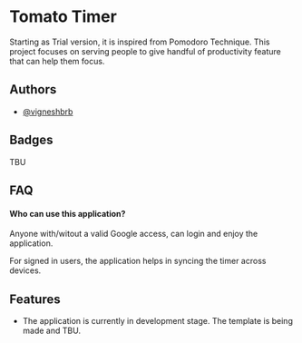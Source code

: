 
# Tomato Timer

Starting as Trial version, it is inspired from Pomodoro Technique. This project focuses on serving people to give handful of productivity feature that can help them focus. 



## Authors

- [@vigneshbrb](https://github.com/vigneshbrb)

  
## Badges

TBU
## FAQ

#### Who can use this application?

Anyone with/witout a valid Google access, can login and enjoy the application. 

For signed in users, the application helps in syncing the timer across devices. 

  
## Features

- The application is currently in development stage. The template is being made and TBU.
